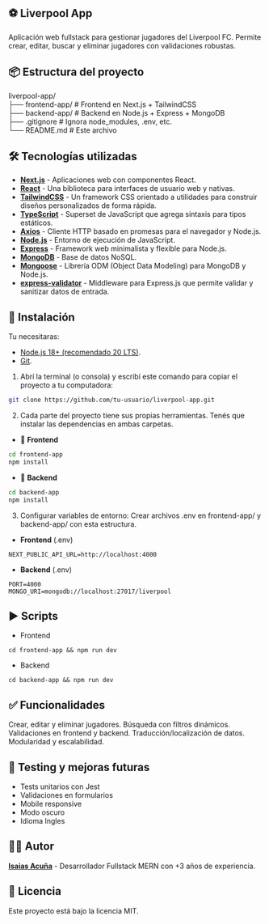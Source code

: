 ## ⚽ Liverpool App

Aplicación web fullstack para gestionar jugadores del Liverpool FC. Permite crear, editar, buscar y eliminar jugadores con validaciones robustas.

## 📦 Estructura del proyecto

liverpool-app/ <br>
├── frontend-app/ # Frontend en Next.js + TailwindCSS <br>
├── backend-app/ # Backend en Node.js + Express + MongoDB <br>
├── .gitignore # Ignora node_modules, .env, etc. <br>
└── README.md # Este archivo

## 🛠️ Tecnologías utilizadas

- **<u>[Next.js](https://nextjs.org/)</u>** - Aplicaciones web con componentes React.
- **<u>[React](https://es.react.dev)</u>** - Una biblioteca para interfaces de usuario web y nativas.
- **<u>[TailwindCSS](https://tailwindcss.com/)</u>** - Un framework CSS orientado a utilidades para construir diseños personalizados de forma rápida.
- **<u>[TypeScript](https://typescriptlang.org/)</u>** - Superset de JavaScript que agrega sintaxis para tipos estáticos.
- **<u>[Axios](https://axios-http.com/)</u>** - Cliente HTTP basado en promesas para el navegador y Node.js.
- **<u>[Node.js](https://nodejs.org/)</u>** - Entorno de ejecución de JavaScript.
- **<u>[Express](https://expressjs.com/)</u>** - Framework web minimalista y flexible para Node.js.
- **<u>[MongoDB](https://www.mongodb.com/)</u>** - Base de datos NoSQL.
- **<u>[Mongoose](https://mongoosejs.com/)</u>** - Librería ODM (Object Data Modeling) para MongoDB y Node.js.
- **<u>[express-validator](https://express-validator.github.io/docs)</u>** - Middleware para Express.js que permite validar y sanitizar datos de entrada.


## 🚀 Instalación

Tu necesitaras:
- [Node.js 18+ (recomendado 20 LTS)](https://nodejs.org/).
- [Git](https://git-scm.com/downloads).
  

1. Abrí la terminal (o consola) y escribí este comando para copiar el proyecto a tu computadora:

```bash
git clone https://github.com/tu-usuario/liverpool-app.git
```
2. Cada parte del proyecto tiene sus propias herramientas. Tenés que instalar las dependencias en ambas carpetas. <br>

- 🔧 **Frontend**

```bash
cd frontend-app
npm install
```
- 🔧 **Backend**

```bash
cd backend-app
npm install
```

3. Configurar variables de entorno: Crear archivos .env en frontend-app/ y backend-app/ con esta estructura.

- **Frontend** (.env)

``` 
NEXT_PUBLIC_API_URL=http://localhost:4000
```

- **Backend** (.env)

```
PORT=4000
MONGO_URI=mongodb://localhost:27017/liverpool
```

## ▶️ Scripts

- Frontend

```
cd frontend-app && npm run dev
```

- Backend

```
cd backend-app && npm run dev
```

## ✅ Funcionalidades

Crear, editar y eliminar jugadores.
Búsqueda con filtros dinámicos.
Validaciones en frontend y backend.
Traducción/localización de datos.
Modularidad y escalabilidad.

## 🧪 Testing y mejoras futuras

 - Tests unitarios con Jest
 - Validaciones en formularios
 - Mobile responsive
 - Modo oscuro
 - Idioma Ingles

## 👨‍💻 Autor

**<u>[Isaias Acuña](https://express-validator.github.io/docs)</u>** - Desarrollador Fullstack MERN con +3 años de experiencia.

## 📄 Licencia

Este proyecto está bajo la licencia MIT.
